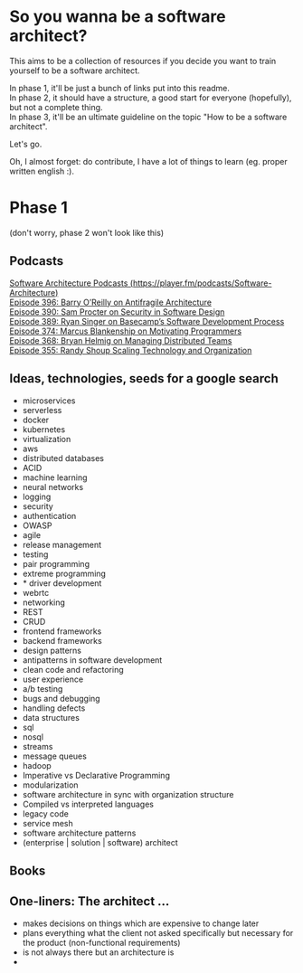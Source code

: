 # So you wanna be a software architect?

This aims to be a collection of resources if you decide you want to train yourself to be a software architect.

In phase 1, it'll be just a bunch of links put into this readme.  
In phase 2, it should have a structure, a good start for everyone (hopefully), but not a complete thing.  
In phase 3, it'll be an ultimate guideline on the topic "How to be a software architect".  

Let's go.

Oh, I almost forget: do contribute, I have a lot of things to learn (eg. proper written english :).

# Phase 1

(don't worry, phase 2 won't look like this)

## Podcasts

[Software Architecture Podcasts (https://player.fm/podcasts/Software-Architecture)](https://player.fm/podcasts/Software-Architecture)  
[Episode 396: Barry O’Reilly on Antifragile Architecture](https://player.fm/series/software-engineering-radio/episode-396-barry-oreilly-on-antifragile-architecture)  
[Episode 390: Sam Procter on Security in Software Design](https://player.fm/series/software-engineering-radio/se-radio-episode-390-sam-procter-on-security-in-software-design)  
[Episode 389: Ryan Singer on Basecamp’s Software Development Process](https://player.fm/series/software-engineering-radio/episode-389-ryan-singer-on-basecamps-software-development-process)  
[Episode 374: Marcus Blankenship on Motivating Programmers](https://player.fm/series/software-engineering-radio/episode-374-marcus-blankenship-on-motivating-programmers)  
[Episode 368: Bryan Helmig on Managing Distributed Teams](https://player.fm/series/software-engineering-radio/episode-368-bryan-helmig-on-managing-distributed-teams)  
[Episode 355: Randy Shoup Scaling Technology and Organization](https://player.fm/series/software-engineering-radio/se-radio-episode-355-randy-shoup-scaling-technology-and-organization)  


## Ideas, technologies, seeds for a google search

- microservices
- serverless
- docker
- kubernetes
- virtualization
- aws
- distributed databases
- ACID
- machine learning
- neural networks
- logging
- security
- authentication
- OWASP
- agile
- release management
- testing
- pair programming
- extreme programming
- \* driver development
- webrtc
- networking
- REST
- CRUD
- frontend frameworks
- backend frameworks
- design patterns
- antipatterns in software development
- clean code and refactoring
- user experience
- a/b testing
- bugs and debugging
- handling defects
- data structures
- sql
- nosql
- streams
- message queues
- hadoop
- Imperative vs Declarative Programming
- modularization
- software architecture in sync with organization structure
- Compiled vs interpreted languages
- legacy code
- service mesh
- software architecture patterns
- (enterprise | solution | software) architect

## Books

## One-liners: The architect ...

- makes decisions on things which are expensive to change later
- plans everything what the client not asked specifically but necessary for the product (non-functional requirements)
- is not always there but an architecture is
- 
